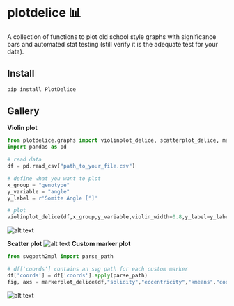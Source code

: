 # plotdelice 📊
A collection of functions to plot old school style graphs with significance bars and automated stat testing (still verify it is the adequate test for your data).
## Install
```python
pip install PlotDelice
```
## Gallery
**Violin plot**

```python
from plotdelice.graphs import violinplot_delice, scatterplot_delice, markerplot_delice, barplot_delice
import pandas as pd

# read data
df = pd.read_csv("path_to_your_file.csv")

# define what you want to plot
x_group = "genotype"
y_variable = "angle"
y_label = r'Somite Angle [°]'

# plot
violinplot_delice(df,x_group,y_variable,violin_width=0.8,y_label=y_label,palette="Greens_d",point_size=40,jitter=0.09)
```


![alt text](assets/image.png)

**Scatter plot**
![alt text](assets/scatter.png)
**Custom marker plot**
```python
from svgpath2mpl import parse_path

# df['coords'] contains an svg path for each custom marker
df['coords'] = df['coords'].apply(parse_path)
fig, axs = markerplot_delice(df,"solidity","eccentricity","kmeans","coords",add_regression='logx',palette='Set2',figsize=(10,5))
```
![alt text](assets/marker.png)



